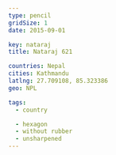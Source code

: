 ```yaml
---
type: pencil
gridSize: 1
date: 2015-09-01

key: nataraj
title: Nataraj 621

countries: Nepal
cities: Kathmandu
latlng: 27.709108, 85.323386
geo: NPL

tags:
  - country

  - hexagon
  - without rubber
  - unsharpened
---
```

